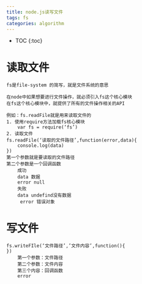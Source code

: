```yaml
---
title: node.js读写文件
tags: fs
categories: algorithm
---
```


* TOC
{:toc}

# 读取文件
    fs是file-system 的简写，就是文件系统的意思  
    
    在node中如果想要进行文件操作，就必须引入fs这个核心模块  
    在fs这个核心模块中，就提供了所有的文件操作相关的API  
    
    例如：fs.readFile就是用来读取文件的
    1. 使用require方法加载fs核心模块  
        var fs = require(‘fs’)
    2. 读取文件  
    fs.readFile(‘读取的文件路径’,function(error,data){  
        console.log(data)  
    })  
    第一个参数就是要读取的文件路径  
    第二个参数是一个回调函数  
        成功  
        data 数据  
        error null   
        失败  
        data undefind没有数据  
         error 错误对象



# 写文件
    fs.writeFIle(‘文件路径’,’文件内容’,function(){
    })
        第一个参数：文件路径
        第二个参数：文件内容
        第三个内容：回调函数
        error
